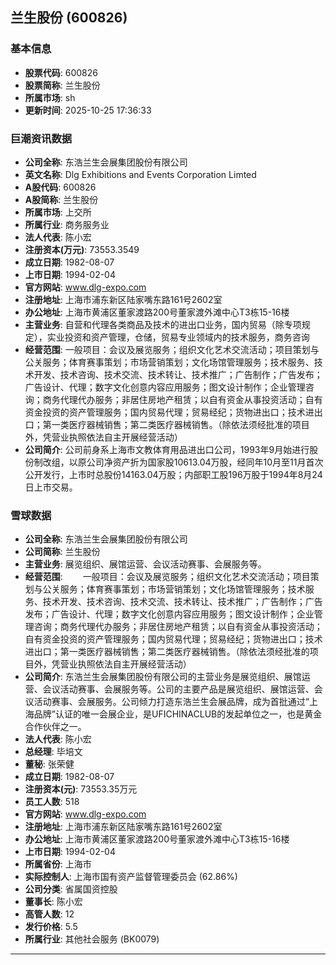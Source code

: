 ## 兰生股份 (600826)

### 基本信息

- **股票代码**: 600826
- **股票简称**: 兰生股份
- **所属市场**: sh
- **更新时间**: 2025-10-25 17:36:33

### 巨潮资讯数据

- **公司全称**: 东浩兰生会展集团股份有限公司
- **英文名称**: Dlg Exhibitions and Events Corporation Limted
- **A股代码**: 600826
- **A股简称**: 兰生股份
- **所属市场**: 上交所
- **所属行业**: 商务服务业
- **法人代表**: 陈小宏
- **注册资本(万元)**: 73553.3549
- **成立日期**: 1982-08-07
- **上市日期**: 1994-02-04
- **官方网站**: www.dlg-expo.com
- **注册地址**: 上海市浦东新区陆家嘴东路161号2602室
- **办公地址**: 上海市黄浦区董家渡路200号董家渡外滩中心T3栋15-16楼
- **主营业务**: 自营和代理各类商品及技术的进出口业务，国内贸易（除专项规定），实业投资和资产管理，仓储，贸易专业领域内的技术服务，商务咨询
- **经营范围**: 一般项目：会议及展览服务；组织文化艺术交流活动；项目策划与公关服务；体育赛事策划；市场营销策划；文化场馆管理服务；技术服务、技术开发、技术咨询、技术交流、技术转让、技术推广；广告制作；广告发布；广告设计、代理；数字文化创意内容应用服务；图文设计制作；企业管理咨询；商务代理代办服务；非居住房地产租赁；以自有资金从事投资活动；自有资金投资的资产管理服务；国内贸易代理；贸易经纪；货物进出口；技术进出口；第一类医疗器械销售；第二类医疗器械销售。（除依法须经批准的项目外，凭营业执照依法自主开展经营活动）
- **公司简介**: 公司前身系上海市文教体育用品进出口公司，1993年9月始进行股份制改组，以原公司净资产折为国家股10613.04万股，经同年10月至11月首次公开发行，上市时总股份14163.04万股；内部职工股196万股于1994年8月24日上市交易。

### 雪球数据

- **公司全称**: 东浩兰生会展集团股份有限公司
- **公司简称**: 兰生股份
- **主营业务**: 展览组织、展馆运营、会议活动赛事、会展服务等。
- **经营范围**: 　　一般项目：会议及展览服务；组织文化艺术交流活动；项目策划与公关服务；体育赛事策划；市场营销策划；文化场馆管理服务；技术服务、技术开发、技术咨询、技术交流、技术转让、技术推广；广告制作；广告发布；广告设计、代理；数字文化创意内容应用服务；图文设计制作；企业管理咨询；商务代理代办服务；非居住房地产租赁；以自有资金从事投资活动；自有资金投资的资产管理服务；国内贸易代理；贸易经纪；货物进出口；技术进出口；第一类医疗器械销售；第二类医疗器械销售。（除依法须经批准的项目外，凭营业执照依法自主开展经营活动）
- **公司简介**: 东浩兰生会展集团股份有限公司的主营业务是展览组织、展馆运营、会议活动赛事、会展服务等。公司的主要产品是展览组织、展馆运营、会议活动赛事、会展服务。公司倾力打造东浩兰生会展品牌，成为首批通过“上海品牌”认证的唯一会展企业，是UFICHINACLUB的发起单位之一，也是黄金合作伙伴之一。
- **法人代表**: 陈小宏
- **总经理**: 毕培文
- **董秘**: 张荣健
- **成立日期**: 1982-08-07
- **注册资本(元)**: 73553.35万元
- **员工人数**: 518
- **官方网站**: www.dlg-expo.com
- **注册地址**: 上海市浦东新区陆家嘴东路161号2602室
- **办公地址**: 上海市黄浦区董家渡路200号董家渡外滩中心T3栋15-16楼
- **上市日期**: 1994-02-04
- **所属省份**: 上海市
- **实际控制人**: 上海市国有资产监督管理委员会 (62.86%)
- **公司分类**: 省属国资控股
- **董事长**: 陈小宏
- **高管人数**: 12
- **发行价格**: 5.5
- **所属行业**: 其他社会服务 (BK0079)

---